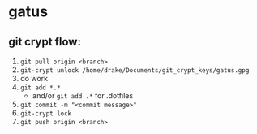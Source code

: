 # gatus

## git crypt flow:

1.  `git pull origin <branch>`
2.  `git-crypt unlock /home/drake/Documents/git_crypt_keys/gatus.gpg`
3.  do work
4.  `git add *.*`
    - and/or `git add .*` for .dotfiles
5.  `git commit -m "<commit message>"`
6.  `git-crypt lock`
7.  `git push origin <branch>`
